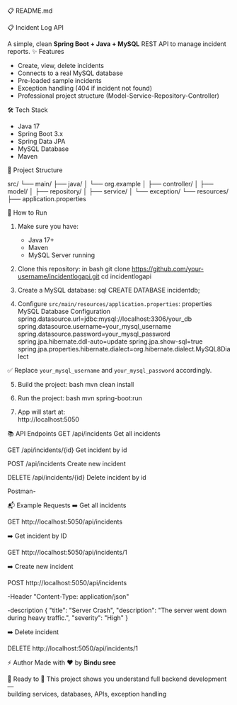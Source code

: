  📋 README.md

📋 Incident Log API

A simple, clean **Spring Boot + Java + MySQL** REST API to manage incident reports.
✨ Features
- Create, view, delete incidents
- Connects to a real MySQL database
- Pre-loaded sample incidents
- Exception handling (404 if incident not found)
- Professional project structure (Model-Service-Repository-Controller)

 🛠️ Tech Stack
- Java 17
- Spring Boot 3.x
- Spring Data JPA
- MySQL Database
- Maven

📂 Project Structure

src/
 └── main/
     ├── java/
     │    └── org.example
     │         ├── controller/
     │         ├── model/
     │         ├── repository/
     │         ├── service/
     │         └── exception/
     └── resources/
          ├── application.properties

          
 🚀 How to Run

1. Make sure you have:
   - Java 17+
   - Maven
   - MySQL Server running

2. Clone this repository:
   in bash
   git clone https://github.com/your-username/incidentlogapi.git
   cd incidentlogapi
   

3. Create a MySQL database:
   sql
   CREATE DATABASE incidentdb;

4. Configure `src/main/resources/application.properties`:
properties
MySQL Database Configuration
spring.datasource.url=jdbc:mysql://localhost:3306/your_db
spring.datasource.username=your_mysql_username
spring.datasource.password=your_mysql_password
spring.jpa.hibernate.ddl-auto=update
spring.jpa.show-sql=true
spring.jpa.properties.hibernate.dialect=org.hibernate.dialect.MySQL8Dialect

✅ Replace `your_mysql_username` and `your_mysql_password` accordingly.

5. Build the project:
   bash
   mvn clean install
   

6. Run the project:
   bash
   mvn spring-boot:run
   

7. App will start at:  
   http://localhost:5050

 📚 API Endpoints
 GET  /api/incidents  Get all incidents 
 
 GET /api/incidents/{id}  Get incident by id 
 
 POST  /api/incidents  Create new incident 
 
 DELETE /api/incidents/{id}  Delete incident by id 
 
Postman-

📬 Example Requests
 ➡️ Get all incidents
 
 GET http://localhost:5050/api/incidents
 
➡️ Get incident by ID

 GET http://localhost:5050/api/incidents/1
 
 ➡️ Create new incident
 
 POST http://localhost:5050/api/incidents 
 
-Header "Content-Type: application/json" 

-description {
  "title": "Server Crash",
  "description": "The server went down during heavy traffic.",
  "severity": "High"
}

➡️ Delete incident

 DELETE http://localhost:5050/api/incidents/1
 
⚡ Author
Made with ❤️ by **Bindu sree**

 🌟 Ready to 🚀
This project shows you understand full backend development —  
building services, databases, APIs, exception handling 

